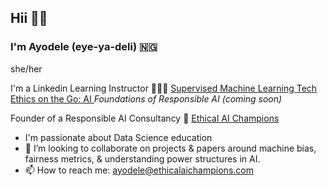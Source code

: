 ## Hii 👋🏾


### I'm Ayodele (eye-ya-deli) 🇳🇬
she/her

I'm a Linkedin Learning Instructor 👩🏾‍🏫
[Supervised Machine Learning
](https://www.linkedin.com/learning/supervised-learning-essential-training/supervised-machine-learning-and-the-technology-boom?autoplay=true)
[Tech Ethics on the Go: AI
](https://www.linkedin.com/learning/tech-on-the-go-ethics-in-ai/introduction-to-ethical-ai-16194406?autoplay=true)
_Foundations of Responsible AI (coming soon)_

Founder of a Responsible AI Consultancy 🚀
[Ethical AI Champions
](https://www.ethicalaichampions.com/)

- I'm passionate about Data Science education
- 👯 I’m looking to collaborate on projects & papers around machine bias, fairness metrics, & understanding power structures in AI.
- 📫 How to reach me: ayodele@ethicalaichampions.com


